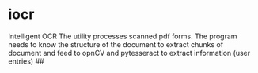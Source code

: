 # iocr
Intelligent OCR
The utility processes scanned pdf forms. The program needs to know the structure of the document to extract chunks of document and feed to opnCV and pytesseract to extract information (user entries) ##

